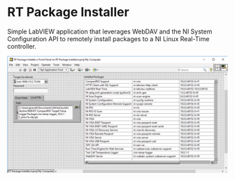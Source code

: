 # RT Package Installer
Simple LabVIEW application that leverages WebDAV and the NI System Configuration API to remotely install packages to a NI Linux Real-Time controller.

![Screenshot](rt-installer-screenshot.png)
